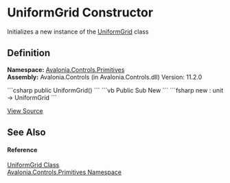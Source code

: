 # UniformGrid Constructor


Initializes a new instance of the <a href="T_Avalonia_Controls_Primitives_UniformGrid">UniformGrid</a> class



## Definition
**Namespace:** <a href="N_Avalonia_Controls_Primitives">Avalonia.Controls.Primitives</a>  
**Assembly:** Avalonia.Controls (in Avalonia.Controls.dll) Version: 11.2.0

<Tabs groupId="api-code-preview">
<TabItem value="csharp" label="C#">
```csharp
public UniformGrid()
```
</TabItem>
<TabItem value="vb" label="VB">
```vb
Public Sub New
```
</TabItem>
<TabItem value="fsharp" label="F#">
```fsharp
new : unit -> UniformGrid
```
</TabItem>
</Tabs>



<a href="https://github.com/AvaloniaUI/Avalonia/tree/master/src/Avalonia.Controls/Primitives/UniformGrid.cs" title="View the source code">View Source</a>



## See Also


#### Reference
<a href="T_Avalonia_Controls_Primitives_UniformGrid">UniformGrid Class</a>  
<a href="N_Avalonia_Controls_Primitives">Avalonia.Controls.Primitives Namespace</a>  
